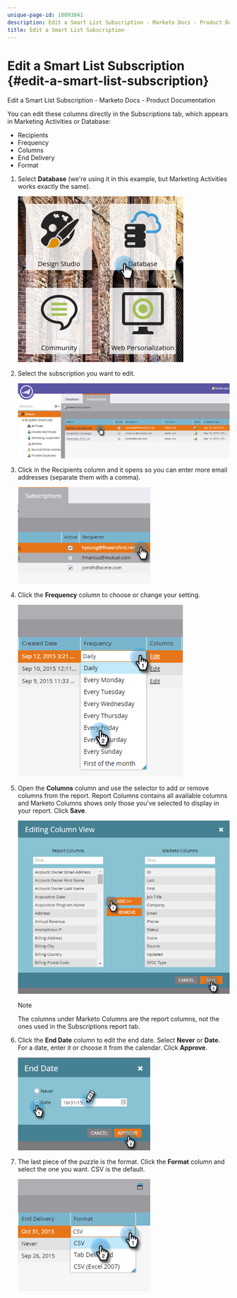 ```yaml
---
unique-page-id: 10093041
description: Edit a Smart List Subscription - Marketo Docs - Product Documentation
title: Edit a Smart List Subscription
---
```


# Edit a Smart List Subscription {#edit-a-smart-list-subscription}

Edit a Smart List Subscription - Marketo Docs - Product Documentation

You can edit these columns directly in the Subscriptions tab, which appears in Marketing Activities or Database:

* Recipients
* Frequency
* Columns
* End Delivery
* Format

1. Select **Database** (we're using it in this example, but Marketing Activities works exactly the same).

   ![](assets/db-1.png)

1. Select the subscription you want to edit.

   ![](assets/two.png)

1. Click in the Recipients column and it opens so you can enter more email addresses (separate them with a comma).

   ![](assets/image2015-9-14-13-3a44-3a14.png)

1. Click the **Frequency** column to choose or change your setting.

   ![](assets/image2015-9-14-10-3a30-3a37.png)

1. Open the **Columns** column and use the selector to add or remove columns from the report. Report Columns contains all available columns and Marketo Columns shows only those you've selected to display in your report. Click **Save**.

   ![](assets/image2015-9-14-10-3a59-3a6.png)

   >[!NOTE]
   >
   >The columns under Marketo Columns are the report columns, not the ones used in the Subscriptions report tab.

1. Click the **End Date** column to edit the end date. Select **Never** or **Date**. For a date, enter it or choose it from the calendar. Click **Approve**.

   ![](assets/image2015-9-14-11-3a6-3a38.png)

1. The last piece of the puzzle is the format. Click the **Format** column and select the one you want. CSV is the default.

   ![](assets/image2015-9-14-11-3a11-3a41.png)


